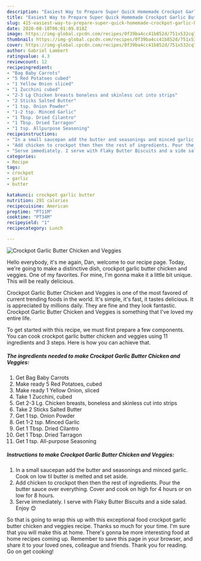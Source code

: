 ```yaml
---
description: "Easiest Way to Prepare Super Quick Homemade Crockpot Garlic Butter Chicken and Veggies"
title: "Easiest Way to Prepare Super Quick Homemade Crockpot Garlic Butter Chicken and Veggies"
slug: 415-easiest-way-to-prepare-super-quick-homemade-crockpot-garlic-butter-chicken-and-veggies
date: 2020-08-18T06:01:09.818Z
image: https://img-global.cpcdn.com/recipes/0f39ba4cc41b852d/751x532cq70/crockpot-garlic-butter-chicken-and-veggies-recipe-main-photo.jpg
thumbnail: https://img-global.cpcdn.com/recipes/0f39ba4cc41b852d/751x532cq70/crockpot-garlic-butter-chicken-and-veggies-recipe-main-photo.jpg
cover: https://img-global.cpcdn.com/recipes/0f39ba4cc41b852d/751x532cq70/crockpot-garlic-butter-chicken-and-veggies-recipe-main-photo.jpg
author: Gabriel Lambert
ratingvalue: 4.3
reviewcount: 12
recipeingredient:
- "Bag Baby Carrots"
- "5 Red Potatoes cubed"
- "1 Yellow Onion sliced"
- "1 Zucchini cubed"
- "2-3 Lg Chicken breasts boneless and skinless cut into strips"
- "2 Sticks Salted Butter"
- "1 tsp. Onion Powder"
- "1-2 tsp. Minced Garlic"
- "1 Tbsp. Dried Cilantro"
- "1 Tbsp. Dried Tarragon"
- "1 tsp. Allpurpose Seasoning"
recipeinstructions:
- "In a small saucepan add the butter and seasonings and minced garlic. Cook on low til butter is melted and set aside."
- "Add chicken to crockpot then then the rest of ingredients. Pour the butter sauce over everything. Cover and cook on high for 4 hours or on low for 8 hours."
- "Serve immediately. I serve with Flaky Butter Biscuits and a side salad. Enjoy 😊"
categories:
- Recipe
tags:
- crockpot
- garlic
- butter

katakunci: crockpot garlic butter 
nutrition: 291 calories
recipecuisine: American
preptime: "PT11M"
cooktime: "PT34M"
recipeyield: "1"
recipecategory: Lunch

---
```



![Crockpot Garlic Butter Chicken and Veggies](https://img-global.cpcdn.com/recipes/0f39ba4cc41b852d/751x532cq70/crockpot-garlic-butter-chicken-and-veggies-recipe-main-photo.jpg)

Hello everybody, it's me again, Dan, welcome to our recipe page. Today, we're going to make a distinctive dish, crockpot garlic butter chicken and veggies. One of my favorites. For mine, I'm gonna make it a little bit unique. This will be really delicious.

Crockpot Garlic Butter Chicken and Veggies is one of the most favored of current trending foods in the world. It's simple, it's fast, it tastes delicious. It is appreciated by millions daily. They are fine and they look fantastic. Crockpot Garlic Butter Chicken and Veggies is something that I've loved my entire life.




To get started with this recipe, we must first prepare a few components. You can cook crockpot garlic butter chicken and veggies using 11 ingredients and 3 steps. Here is how you can achieve that.

##### The ingredients needed to make Crockpot Garlic Butter Chicken and Veggies:

1. Get Bag Baby Carrots
1. Make ready 5 Red Potatoes, cubed
1. Make ready 1 Yellow Onion, sliced
1. Take 1 Zucchini, cubed
1. Get 2-3 Lg. Chicken breasts, boneless and skinless cut into strips
1. Take 2 Sticks Salted Butter
1. Get 1 tsp. Onion Powder
1. Get 1-2 tsp. Minced Garlic
1. Get 1 Tbsp. Dried Cilantro
1. Get 1 Tbsp. Dried Tarragon
1. Get 1 tsp. All-purpose Seasoning




##### Instructions to make Crockpot Garlic Butter Chicken and Veggies:

1. In a small saucepan add the butter and seasonings and minced garlic. Cook on low til butter is melted and set aside.
1. Add chicken to crockpot then then the rest of ingredients. Pour the butter sauce over everything. Cover and cook on high for 4 hours or on low for 8 hours.
1. Serve immediately. I serve with Flaky Butter Biscuits and a side salad. Enjoy 😊




So that is going to wrap this up with this exceptional food crockpot garlic butter chicken and veggies recipe. Thanks so much for your time. I'm sure that you will make this at home. There's gonna be more interesting food at home recipes coming up. Remember to save this page in your browser, and share it to your loved ones, colleague and friends. Thank you for reading. Go on get cooking!
